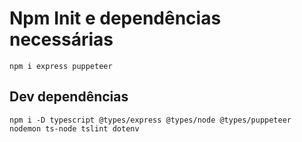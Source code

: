 # Npm Init e dependências necessárias
``` npm i express puppeteer ```

## Dev dependências
```npm i -D typescript @types/express @types/node @types/puppeteer nodemon ts-node tslint dotenv```

